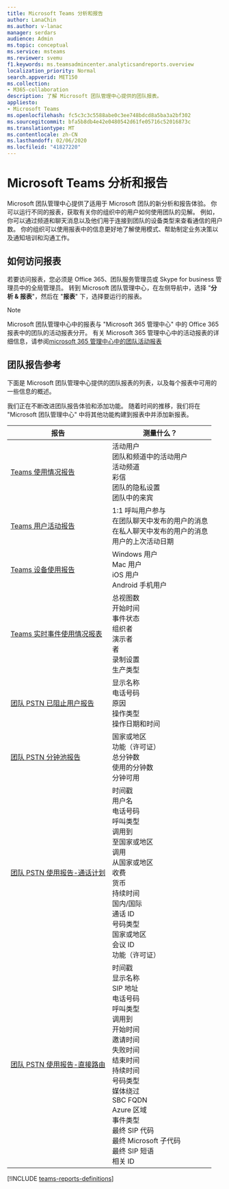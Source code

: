 ```yaml
---
title: Microsoft Teams 分析和报告
author: LanaChin
ms.author: v-lanac
manager: serdars
audience: Admin
ms.topic: conceptual
ms.service: msteams
ms.reviewer: svemu
f1.keywords: ms.teamsadmincenter.analyticsandreports.overview
localization_priority: Normal
search.appverid: MET150
ms.collection:
- M365-collaboration
description: 了解 Microsoft 团队管理中心提供的团队报表。
appliesto:
- Microsoft Teams
ms.openlocfilehash: fc5c3c3c5588abe0c3ee748bdcd8a5ba3a2bf302
ms.sourcegitcommit: bfa5b8db4e42e0480542d61fe05716c52016873c
ms.translationtype: MT
ms.contentlocale: zh-CN
ms.lasthandoff: 02/06/2020
ms.locfileid: "41827220"
---
```

# <a name="microsoft-teams-analytics-and-reporting"></a>Microsoft Teams 分析和报告

Microsoft 团队管理中心提供了适用于 Microsoft 团队的新分析和报告体验。 你可以运行不同的报表，获取有关你的组织中的用户如何使用团队的见解。 例如，你可以通过频道和聊天消息以及他们用于连接到团队的设备类型来查看通信的用户数。 你的组织可以使用报表中的信息更好地了解使用模式、帮助制定业务决策以及通知培训和沟通工作。

## <a name="how-to-access-the-reports"></a>如何访问报表

若要访问报表，您必须是 Office 365、团队服务管理员或 Skype for business 管理员中的全局管理员。 转到 Microsoft 团队管理中心，在左侧导航中，选择 "**分析 & 报表**"，然后在 "**报表**" 下，选择要运行的报表。

> [!NOTE]
> Microsoft 团队管理中心中的报表与 "Microsoft 365 管理中心" 中的 Office 365 报表中的团队的活动报表分开。 有关 Microsoft 365 管理中心中的活动报表的详细信息，请参阅[microsoft 365 管理中心中的团队活动报表](../teams-activity-reports.md)

## <a name="teams-reporting-reference"></a>团队报告参考

下面是 Microsoft 团队管理中心提供的团队报表的列表，以及每个报表中可用的一些信息的概述。

我们正在不断改进团队报告体验和添加功能。 随着时间的推移，我们将在 "Microsoft 团队管理中心" 中将其他功能构建到报表中并添加新报表。

|报告  |测量什么？ |
|---------|---------|
|[Teams 使用情况报告](teams-usage-report.md)  |  活动用户<br/>团队和频道中的活动用户<br/>活动频道<br/>彩信<br/>团队的隐私设置<br/>团队中的来宾   |
|[Teams 用户活动报告](user-activity-report.md)  |  1:1 呼叫用户参与<br/>在团队聊天中发布的用户的消息<br/>在私人聊天中发布的用户的消息<br/>用户的上次活动日期     |
|[Teams 设备使用报告](device-usage-report.md)   |  Windows 用户<br/>Mac 用户<br/>iOS 用户<br/>Android 手机用户     |
|[Teams 实时事件使用情况报表](teams-live-event-usage-report.md)   |  总视图数<br>开始时间<br>事件状态<br>组织者<br>演示者<br>者<br>录制设置<br>生产类型    |
|[团队 PSTN 已阻止用户报告](pstn-blocked-users-report.md)   |  显示名称<br>电话号码<br>原因<br>操作类型<br>操作日期和时间   |
|[团队 PSTN 分钟池报告](pstn-minute-pools-report.md) |  国家或地区<br>功能（许可证） <br>总分钟数<br>使用的分钟数<br>分钟可用|
|[团队 PSTN 使用报告-通话计划](pstn-usage-report.md#calling-plans)|  时间戳<br>用户名<br>电话号码<br>呼叫类型 <br>调用到<br>至国家或地区 <br>调用 <br>从国家或地区<br>收费<br>货币<br>持续时间<br>国内/国际<br>通话 ID<br>号码类型<br>国家或地区<br>会议 ID<br>功能（许可证）|
|[团队 PSTN 使用报告-直接路由](pstn-usage-report.md#direct-routing)  |  时间戳<br>显示名称<br>SIP 地址<br>电话号码 <br>呼叫类型<br>调用到<br>开始时间<br>邀请时间<br>失败时间<br>结束时间<br>持续时间<br>号码类型<br>媒体绕过<br>SBC FQDN<br>Azure 区域<br>事件类型<br>最终 SIP 代码<br>最终 Microsoft 子代码<br>最终 SIP 短语<br>相关 ID  |

[!INCLUDE [teams-reports-definitions](../includes/teams-reports-definitions.md)]
